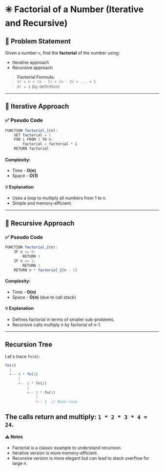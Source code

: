 # ✳️ Factorial of a Number (Iterative and Recursive)

## 🧩 Problem Statement
Given a number `n`, find the **factorial** of the number using:
- Iterative approach
- Recursive approach

> **Factorial Formula:**  
> `n! = n × (n - 1) × (n - 2) × ... × 1`  
> `0! = 1` (by definition)

---

## 📌 Iterative Approach

### ✅ Pseudo Code
```js
FUNCTION factorial_1(n):
    SET factorial = 1
    FOR i FROM 1 TO n:
        factorial = factorial * i
    RETURN factorial
```
#### Complexity:
- Time - **O(n)**
- Space - **O(1)**
#### 💡 Explanation
- Uses a loop to multiply all numbers from 1 to n.
- Simple and memory-efficient.

---

## 📌 Recursive Approach

### ✅ Pseudo Code
```js
FUNCTION factorial_2(n):
    IF n == 0:
        RETURN 1
    IF n == 1:
        RETURN 1
    RETURN n * factorial_2(n - 1)
```
#### Complexity:
- Time - **O(n)**
- Space - **O(n)** (due to call stack)
#### 💡 Explanation
- Defines factorial in terms of smaller sub-problems.
- Recursive calls multiply n by factorial of n-1.

---

## Recursion Tree
Let's trace `fn(4)`:
```js
fn(4)
  |
  +-- 4 * fn(3)
      |
      +-- 3 * fn(2)
          |
          +-- 2 * fn(1)
              |
              +-- 1  // Base case
```
The calls return and multiply: `1 * 2 * 3 * 4 = 24`.
---

#### ⚠️ Notes
- Factorial is a classic example to understand recursion.
- Iterative version is more memory-efficient.
- Recursive version is more elegant but can lead to stack overflow for large n.